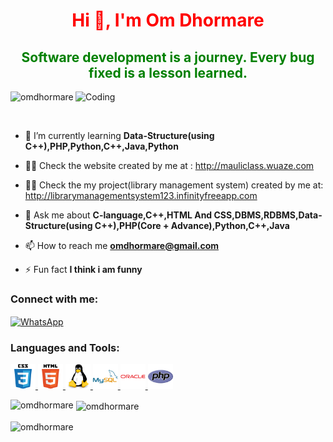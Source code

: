 <h1 align="center" style="color:red;">Hi 👋, I'm Om Dhormare</h1>
<h2 align="center" style="color:green;">Software development is a journey. Every bug fixed is a lesson learned.</h2>
<img align="right" width=400 alt="Coding" src="https://encrypted-tbn0.gstatic.com/images?q=tbn:ANd9GcTRt_AtbY8xFVNAVsAealDog_ZmNBq8mO8F7w&usqp=CAU"
<p align="left"> <img src="https://komarev.com/ghpvc/?username=omdhormare&label=Profile%20views&color=0e75b6&style=flat" alt="omdhormare" /> </p>

<p align="left"> <a href="https://twitter.com/" target="blank"><img src="https://img.shields.io/twitter/follow/?logo=twitter&style=for-the-badge" alt="" /></a> </p>

- 🌱 I’m currently learning **Data-Structure(using C++),PHP,Python,C++,Java,Python**

- 👨‍💻 Check the website created by me at : http://mauliclass.wuaze.com

- 👨‍💻 Check the my project(library management system) created by me at: http://librarymanagementsystem123.infinityfreeapp.com

- 💬 Ask me about **C-language,C++,HTML And CSS,DBMS,RDBMS,Data-Structure(using C++),PHP(Core + Advance),Python,C++,Java**

- 📫 How to reach me **omdhormare@gmail.com**

- ⚡ Fun fact **I think i am funny**

<h3 align="left">Connect with me:</h3>
<p align="left">
  <a href="https://wa.me/8625865446">
    <img align="center" src="https://upload.wikimedia.org/wikipedia/commons/thumb/6/6b/WhatsApp.svg/1198px-WhatsApp.svg.png" alt="WhatsApp" height="30" width="30" />
  </a>
</p>




<h3 align="left">Languages and Tools:</h3>
<p align="left"> <a href="https://www.w3schools.com/css/" target="_blank" rel="noreferrer"> <img src="https://raw.githubusercontent.com/devicons/devicon/master/icons/css3/css3-original-wordmark.svg" alt="css3" width="40" height="40"/> </a> <a href="https://www.w3.org/html/" target="_blank" rel="noreferrer"> <img src="https://raw.githubusercontent.com/devicons/devicon/master/icons/html5/html5-original-wordmark.svg" alt="html5" width="40" height="40"/> </a> <a href="https://www.linux.org/" target="_blank" rel="noreferrer"> <img src="https://raw.githubusercontent.com/devicons/devicon/master/icons/linux/linux-original.svg" alt="linux" width="40" height="40"/> </a> <a href="https://www.mysql.com/" target="_blank" rel="noreferrer"> <img src="https://raw.githubusercontent.com/devicons/devicon/master/icons/mysql/mysql-original-wordmark.svg" alt="mysql" width="40" height="40"/> </a> <a href="https://www.oracle.com/" target="_blank" rel="noreferrer"> <img src="https://raw.githubusercontent.com/devicons/devicon/master/icons/oracle/oracle-original.svg" alt="oracle" width="40" height="40"/> </a> <a href="https://www.php.net" target="_blank" rel="noreferrer"> <img src="https://raw.githubusercontent.com/devicons/devicon/master/icons/php/php-original.svg" alt="php" width="40" height="40"/> </a> </p>

<p><img align="left" src="https://github-readme-stats.vercel.app/api/top-langs?username=omdhormare&show_icons=true&locale=en&layout=compact" alt="omdhormare" /></p>

<p>&nbsp;<img align="center" src="https://github-readme-stats.vercel.app/api?username=omdhormare&show_icons=true&locale=en" alt="omdhormare" /></p>

<p><img align="center" src="https://github-readme-streak-stats.herokuapp.com/?user=omdhormare&" alt="omdhormare" /></p>
